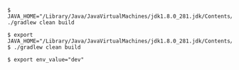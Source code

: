 

```console
$ JAVA_HOME="/Library/Java/JavaVirtualMachines/jdk1.8.0_281.jdk/Contents/Home/" ./gradlew clean build
```

```console
$ export JAVA_HOME="/Library/Java/JavaVirtualMachines/jdk1.8.0_281.jdk/Contents/Home/"
$ ./gradlew clean build
```
```variable
$ export env_value="dev"
```

 